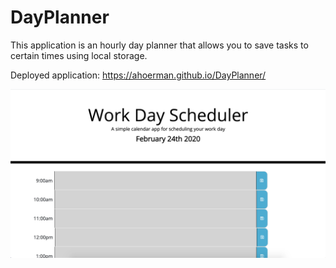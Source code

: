 # DayPlanner

This application is an hourly day planner that allows you to save tasks to certain times using local storage.

Deployed application: https://ahoerman.github.io/DayPlanner/

![homepage](dayplanner.png)